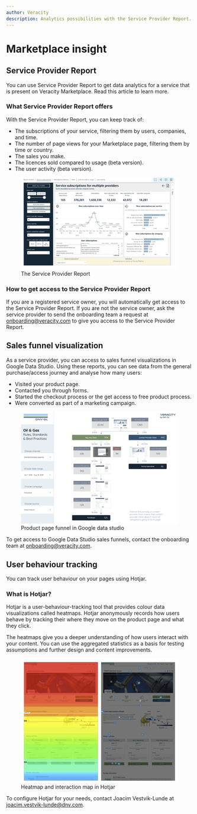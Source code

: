 ```yaml
---
author: Veracity
description: Analytics possibilities with the Service Provider Report.
---
```


# Marketplace insight

## Service Provider Report
You can use Service Provider Report to get data analytics for a service that is present on Veracity Marketplace. Read this article to learn more.

### What Service Provider Report offers
With the Service Provider Report, you can keep track of: 
* The subscriptions of your service, filtering them by users, companies, and time. 
* The number of page views for your Marketplace page, filtering them by time or country.
* The sales you make. 
* The licences sold compared to usage (beta version). 
* The user activity (beta version). 

<figure>
	<img src="assets/Analytics.png"/>
	<figcaption>The Service Provider Report​</figcaption>
</figure>

### How to get access to the Service Provider Report
If you are a registered service owner, you will automatically get access to the Service Provider Report. If you are not the service owner, ask the service provider to send the onboarding team a request at <onboarding@veracity.com> to give you access to the Service Provider Report. 

## Sales funnel visualization
As a service provider, you can access to sales funnel visualizations in Google Data Studio. 
Using these reports, you can see data from the general purchase/access journey and analyse how many users: 
* Visited your product page. 
* Contacted you through forms. 
* Started the checkout process or the get access to free product process. 
* Were converted as part of a marketing campaign. 
​
<figure>
	<img src="assets/GoogleDataStudio.png"/>
	<figcaption>Product page funnel in Google data studio​​</figcaption>
</figure>

To get access to Google Data Studio sales funnels, contact the onboarding team at <onboarding@veracity.com>. 

## User behaviour tracking
You can track user behaviour on your pages using Hotjar.

### What is Hotjar? 
Hotjar is a user-behaviour-tracking tool that provides colour data visualizations called heatmaps. Hotjar anonymously records how users behave by tracking their where they move on the product page and what they click.

The heatmaps give you a deeper understanding of how users interact with your content. You can use the aggregated statistics as a basis for testing assumptions and further design and content improvements. 

<figure>
	<img src="assets/Hotjar.png"/>
	<figcaption>Heatmap and interaction map in Hotjar​​</figcaption>
</figure>

To configure Hotjar for your needs, contact Joacim Vestvik-Lunde at <joacim.vestvik-lunde@dnv.com>.
